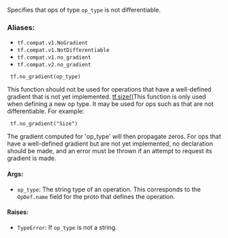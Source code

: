 Specifies that ops of type `op_type` is not differentiable.
### Aliases:
- `tf.compat.v1.NoGradient`
- `tf.compat.v1.NotDifferentiable`
- `tf.compat.v1.no_gradient`
- `tf.compat.v2.no_gradient`

```
 tf.no_gradient(op_type)
```
This function should not be used for operations that have a well-defined gradient that is not yet implemented.
[tf.size()](https://tensorflow.google.cn/api_docs/python/tf/size)This function is only used when defining a new op type. It may be used for ops such as  that are not differentiable. For example:


```
 tf.no_gradient("Size")
```
The gradient computed for 'op_type' will then propagate zeros.
For ops that have a well-defined gradient but are not yet implemented, no declaration should be made, and an error must be thrown if an attempt to request its gradient is made.
#### Args:
- `op_type`: The string type of an operation. This corresponds to the `OpDef.name` field for the proto that defines the operation.
#### Raises:
- `TypeError`: If `op_type` is not a string.

